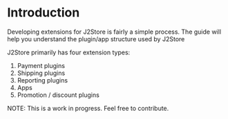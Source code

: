 # Introduction

Developing extensions for J2Store is fairly a simple process. The guide will help you understand the plugin/app structure used by J2Store

J2Store primarily has four extension types:

1. Payment plugins
2. Shipping plugins
3. Reporting plugins
4. Apps
5. Promotion / discount plugins

NOTE: This is a work in progress. Feel free to contribute.

